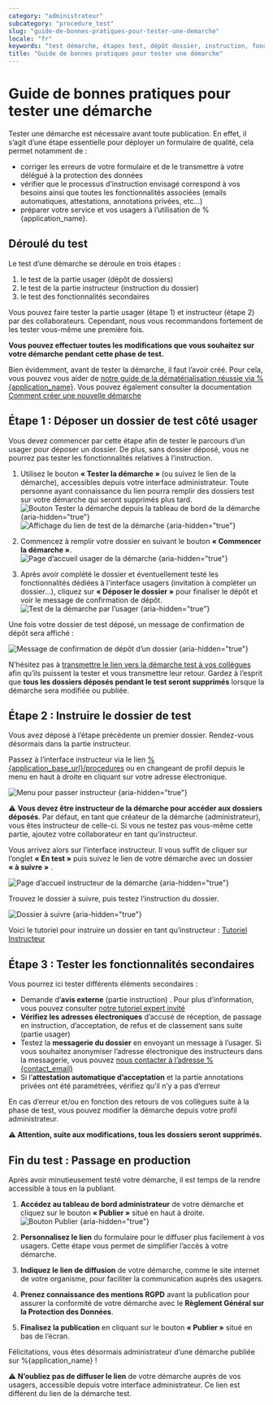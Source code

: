 ```yaml
---
category: "administrateur"
subcategory: "procedure_test"
slug: "guide-de-bonnes-pratiques-pour-tester-une-demarche"
locale: "fr"
keywords: "test démarche, étapes test, dépôt dossier, instruction, fonctionnalités secondaires"
title: "Guide de bonnes pratiques pour tester une démarche"
---
```


# Guide de bonnes pratiques pour tester une démarche

Tester une démarche est nécessaire avant toute publication. En effet, il s’agit d’une étape essentielle pour déployer un formulaire de qualité, cela permet notamment de :

- corriger les erreurs de votre formulaire et de le transmettre à votre délégué à la protection des données
- vérifier que le processus d’instruction envisagé correspond à vos besoins ainsi que toutes les fonctionnalités associées (emails automatiques, attestations, annotations privées, etc…)
- préparer votre service et vos usagers à l’utilisation de %{application_name}.


## Déroulé du test

Le test d’une démarche se déroule en trois étapes :

1. le test de la partie usager (dépôt de dossiers)
2. le test de la partie instructeur (instruction du dossier)
3. le test des fonctionnalités secondaires

Vous pouvez faire tester la partie usager (étape 1) et instructeur (étape 2) par des collaborateurs. Cependant, nous vous recommandons fortement de les tester vous-même une première fois.

**Vous pouvez effectuer toutes les modifications que vous souhaitez sur votre démarche pendant cette phase de test.**

Bien évidemment, avant de tester la démarche, il faut l’avoir créé. Pour cela, vous pouvez vous aider de [notre guide de la dématérialisation réussie via %{application_name}](https://456404736-files.gitbook.io/~/files/v0/b/gitbook-x-prod.appspot.com/o/spaces%2F-L7_aKvpAJdAIEfxHudA%2Fuploads%2FGJm7S7LVjHPKVlMCE36e%2FGuide%20des%20bonnes%20pratiques%20démarches-simplifiees.pdf?alt=media&token=228e63c7-a168-4656-9cda-3f53a10645c2). Vous pouvez également consulter la documentation [Comment créer une nouvelle démarche](https://doc.demarches-simplifiees.fr/tutoriels/tutoriel-administrateur)

## Étape 1 : Déposer un dossier de test côté usager

Vous devez commencer par cette étape afin de tester le parcours d’un usager pour déposer un dossier. De plus, sans dossier déposé, vous ne pourrez pas tester les fonctionnalités relatives à l’instruction.

1. Utilisez le bouton **« Tester la démarche »** (ou suivez le lien de la démarche), accessibles depuis votre interface administrateur. Toute personne ayant connaissance du lien pourra remplir des dossiers test sur votre démarche qui seront supprimés plus tard.
  ![Bouton Tester la démarche depuis la tableau de bord de la démarche {aria-hidden="true"}](faq/administrateur-procedure-test-button.png)
  ![Affichage du lien de test de la démarche {aria-hidden="true"}](faq/administrateur-procedure-test-link.png)

2. Commencez à remplir votre dossier en suivant le bouton **« Commencer la démarche »**.
  ![Page d’accueil usager de la démarche {aria-hidden="true"}](faq/administrateur-procedure-test-commencer.png)

3. Après avoir complété le dossier et éventuellement testé les fonctionnalités dédiées à l'interface usagers (invitation à compléter un dossier…), cliquez sur **« Déposer le dossier »** pour finaliser le dépôt et voir le message de confirmation de dépôt.
  ![Test de la démarche par l’usager {aria-hidden="true"}](faq/administrateur-procedure-test-usager.png)

Une fois votre dossier de test déposé, un message de confirmation de dépôt sera affiché :

![Message de confirmation de dépôt d’un dossier {aria-hidden="true"}](faq/administrateur-procedure-test-thanks.png)

N’hésitez pas à [transmettre le lien vers la démarche test à vos collègues](/faq/administrateur/faire-tester-une-demarche-par-un-collegue) afin qu’ils puissent la tester et vous transmettre leur retour. Gardez à l’esprit que **tous les dossiers déposés pendant le test seront supprimés** lorsque la démarche sera modifiée ou publiée.

## Étape 2 : Instruire le dossier de test

Vous avez déposé à l’étape précédente un premier dossier. Rendez-vous désormais dans la partie instructeur.

Passez à l’interface instructeur via le lien [%{application_base_url}/procedures](/procedures) ou en changeant de profil depuis le menu en haut à droite en cliquant sur votre adresse électronique.

![Menu pour passer instructeur {aria-hidden="true"}](faq/administrateur-profile-switch.png)

⚠️ **Vous devez être instructeur de la démarche pour accéder aux dossiers déposés**. Par défaut, en tant que créateur de la démarche (administrateur), vous êtes instructeur de celle-ci. Si vous ne testez pas vous-même cette partie, ajoutez votre collaborateur en tant qu’instructeur.

Vous arrivez alors sur l’interface instructeur. Il vous suffit de cliquer sur l’onglet **« En test »** puis suivez le lien de votre démarche avec un dossier **« à suivre »** .

![Page d’accueil instructeur de la démarche {aria-hidden="true"}](faq/administrateur-procedures-list.png)

Trouvez le dossier à suivre, puis testez l’instruction du dossier.

![Dossier à suivre {aria-hidden="true"}](faq/administrateur-test-instruction-dossiers-list.png)

Voici le tutoriel pour instruire un dossier en tant qu’instructeur : [Tutoriel Instructeur](https://doc.demarches-simplifiees.fr/tutoriels/tutoriel-instructeur)

## Étape 3 : Tester les fonctionnalités secondaires

Vous pourrez ici tester différents éléments secondaires :

- Demande d’**avis externe** (partie instruction) . Pour plus d’information, vous pouvez consulter [notre tutoriel expert invité](https://doc.demarches-simplifiees.fr/tutoriels/tutoriel-expert-invite)
- **Vérifiez les adresses électroniques** d’accusé de réception, de passage en instruction, d’acceptation, de refus et de classement sans suite (partie usager)
- Testez la **messagerie du dossier** en envoyant un message à l’usager. Si vous souhaitez anonymiser l’adresse électronique des instructeurs dans la messagerie, vous pouvez [nous contacter à l’adresse %{contact_email}](mailto:%{contact_email})
- Si l’**attestation automatique d’acceptation** et la partie annotations privées ont été paramétrées, vérifiez qu’il n’y a pas d’erreur

En cas d’erreur et/ou en fonction des retours de vos collègues suite à la phase de test, vous pouvez modifier la démarche depuis votre profil administrateur.

**⚠️ Attention, suite aux modifications, tous les dossiers seront supprimés.**


## Fin du test : Passage en production

Après avoir minutieusement testé votre démarche, il est temps de la rendre accessible à tous en la publiant.

1. **Accédez au tableau de bord administrateur** de votre démarche et cliquez sur le bouton **« Publier »** situé en haut à droite.
  ![Bouton Publier {aria-hidden="true"}](faq/administrateur-procedure-test-publish.png)

2. **Personnalisez le lien** du formulaire pour le diffuser plus facilement à vos usagers. Cette étape vous permet de simplifier l’accès à votre démarche.

3. **Indiquez le lien de diffusion** de votre démarche, comme le site internet de votre organisme, pour faciliter la communication auprès des usagers.

4. **Prenez connaissance des mentions RGPD** avant la publication pour assurer la conformité de votre démarche avec le **Règlement Général sur la Protection des Données**.

5. **Finalisez la publication** en cliquant sur le bouton **« Publier »** situé en bas de l’écran.

Félicitations, vous êtes désormais administrateur d’une démarche publiée sur %{application_name} !

⚠️ **N’oubliez pas de diffuser le lien** de votre démarche auprès de vos usagers, accessible depuis votre interface administrateur. Ce lien est différent du lien de la démarche test.
